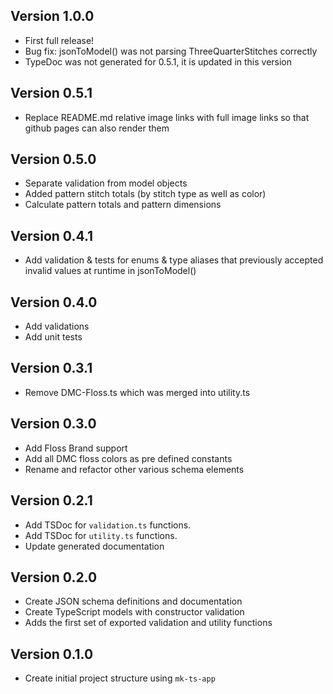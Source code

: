 ## Version 1.0.0
-   First full release!
-   Bug fix: jsonToModel() was not parsing ThreeQuarterStitches correctly
-   TypeDoc was not generated for 0.5.1, it is updated in this version

## Version 0.5.1

-   Replace README.md relative image links with full image links so that github pages can also render them

## Version 0.5.0

-   Separate validation from model objects
-   Added pattern stitch totals (by stitch type as well as color)
-   Calculate pattern totals and pattern dimensions

## Version 0.4.1

-   Add validation & tests for enums & type aliases that previously accepted invalid values at runtime in jsonToModel()

## Version 0.4.0

-   Add validations
-   Add unit tests

## Version 0.3.1

-   Remove DMC-Floss.ts which was merged into utility.ts

## Version 0.3.0

-   Add Floss Brand support
-   Add all DMC floss colors as pre defined constants
-   Rename and refactor other various schema elements

## Version 0.2.1

-   Add TSDoc for `validation.ts` functions.
-   Add TSDoc for `utility.ts` functions.
-   Update generated documentation

## Version 0.2.0

-   Create JSON schema definitions and documentation
-   Create TypeScript models with constructor validation
-   Adds the first set of exported validation and utility functions

## Version 0.1.0

-   Create initial project structure using `mk-ts-app`
